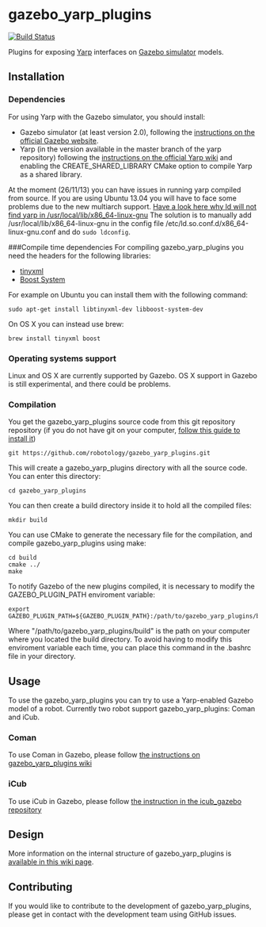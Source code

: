 gazebo_yarp_plugins
===================
[![Build Status](https://travis-ci.org/robotology/gazebo_yarp_plugins.png)](https://travis-ci.org/robotology/gazebo_yarp_plugins)

Plugins for exposing [Yarp](http://yarp.it/) interfaces on [Gazebo simulator](http://gazebosim.org/) models. 

Installation
------------
### Dependencies 
For using Yarp with the Gazebo simulator, you should install:
 * Gazebo simulator (at least version 2.0), following the [instructions on the official Gazebo website](http://gazebosim.org/wiki/Install).
 * Yarp (in the version available in the master branch of the yarp repository) following the [instructions on the official Yarp wiki](http://wiki.icub.org/wiki/Linux:Installation_from_sources#Getting_the_YARP_and_iCub_sources) and enabling the CREATE_SHARED_LIBRARY CMake option to compile Yarp as a shared library.
 
At the moment (26/11/13) you can have issues in running yarp compiled from source. If you are using Ubuntu 13.04 you will have to face some problems due to the new multiarch support.
[Have a look here why ld will not find yarp in /usr/local/lib/x86_64-linux-gnu](https://help.ubuntu.com/community/MultiArch)
The solution is to manually add /usr/local/lib/x86_64-linux-gnu in the config file /etc/ld.so.conf.d/x86_64-linux-gnu.conf and do ```sudo ldconfig```.

###Compile time dependencies
For compiling gazebo_yarp_plugins you need the headers for the following libraries:
  * [tinyxml](http://www.grinninglizard.com/tinyxml/)
  * [Boost System](www.boost.org/doc/libs/release/libs/system/)

For example on Ubuntu you can install them with the following command:
```
sudo apt-get install libtinyxml-dev libboost-system-dev
```
On OS X you can instead use brew:
```
brew install tinyxml boost
```



### Operating systems support 
Linux and OS X are currently supported by Gazebo. 
OS X support in Gazebo is still experimental, and there could be problems.

### Compilation 
You get the gazebo_yarp_plugins source code from this git repository repository (if you do not have git on your computer, [follow this guide to install it](http://git-scm.com/downloads))
```
git https://github.com/robotology/gazebo_yarp_plugins.git
```
This will create a gazebo_yarp_plugins directory with all the source code.
You can enter this directory:
```
cd gazebo_yarp_plugins
```
You can then create a build directory inside it to hold all the compiled files:
```
mkdir build
```
You can use CMake to generate the necessary file for the compilation, and compile gazebo_yarp_plugins using make:
```
cd build
cmake ../
make
```

To notify Gazebo of the new plugins compiled, it is necessary to modify the GAZEBO_PLUGIN_PATH enviroment variable: 
```
export GAZEBO_PLUGIN_PATH=${GAZEBO_PLUGIN_PATH}:/path/to/gazebo_yarp_plugins/build
```
Where "/path/to/gazebo_yarp_plugins/build" is the path on your computer where you located the build directory.
To avoid having to modify this enviroment variable each time, you can place this command in the .bashrc file in your directory.

Usage
-----
To use the gazebo_yarp_plugins you can try to use a Yarp-enabled Gazebo model of a robot. Currently two robot support gazebo_yarp_plugins: Coman and iCub.

### Coman
To use Coman in Gazebo, please follow [the instructions on gazebo_yarp_plugins wiki](https://github.com/robotology/gazebo_yarp_plugins/wiki/Using-Coman-model-with-gazebo_yarp_plugins)

### iCub 
To use iCub in Gazebo, please follow [the instruction in the icub_gazebo repository](https://github.com/traversaro/icub_gazebo)

Design
------
More information on the internal structure of gazebo_yarp_plugins is [available in this wiki page](https://github.com/robotology/gazebo_yarp_plugins/wiki/Design).

Contributing
------------
If you would like to contribute to the development of gazebo_yarp_plugins, please get in contact with the development team using GitHub issues. 



